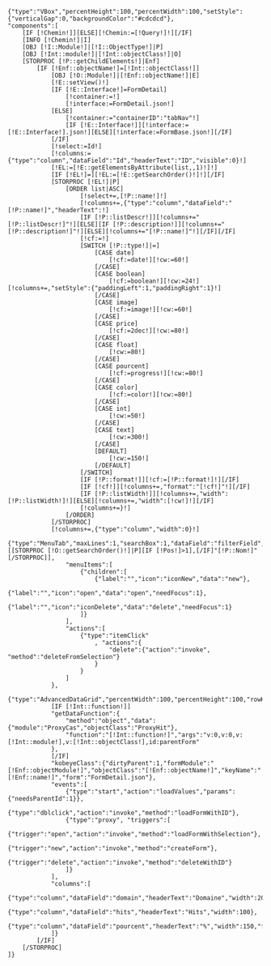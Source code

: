 	{"type":"VBox","percentHeight":100,"percentWidth":100,"setStyle":{"verticalGap":0,"backgroundColor":"#cdcdcd"},
	"components":[
		[IF [!Chemin!]][ELSE][!Chemin:=[!Query!]!][/IF]
		[INFO [!Chemin!]|I]
		[OBJ [!I::Module!]|[!I::ObjectType!]|P]
		[OBJ [!Int::module!]|[!Int::objectClass!]|O]
		[STORPROC [!P::getChildElements!]|Enf]
			[IF [!Enf::objectName!]=[!Int::objectClass!]]
				[OBJ [!O::Module!]|[!Enf::objectName!]|E]
				[!E::setView()!]
				[IF [!E::Interface!]=FormDetail]
					[!container:=!]
					[!interface:=FormDetail.json!]
				[ELSE]
					[!container:="containerID":"tabNav"!]
					[IF [!E::Interface!]][!interface:=[!E::Interface!].json!][ELSE][!interface:=FormBase.json!][/IF]
				[/IF]
				[!select:=Id!]
				[!columns:={"type":"column","dataField":"Id","headerText":"ID","visible":0}!]
				[!EL:=[!E::getElementsByAttribute(list,,1)!]!]
				[IF [!EL!]=][!EL:=[!E::getSearchOrder()!]!][/IF]
				[STORPROC [!EL!]|P]
					[ORDER list|ASC]
						[!select+=,[!P::name!]!]
						[!columns+=,{"type":"column","dataField":"[!P::name!]","headerText":!]
						[IF [!P::listDescr!]][!columns+="[!P::listDescr!]"!][ELSE][IF [!P::description!]][!columns+="[!P::description!]"!][ELSE][!columns+="[!P::name!]"!][/IF][/IF]
						[!cf:=!]
						[SWITCH [!P::type!]|=]
							[CASE date]
								[!cf:=date!][!cw:=60!]
							[/CASE]
							[CASE boolean]
								[!cf:=boolean!][!cw:=24!][!columns+=,"setStyle":{"paddingLeft":1,"paddingRight":1}!]
							[/CASE]
							[CASE image]
								[!cf:=image!][!cw:=60!]
							[/CASE]
							[CASE price]
								[!cf:=2dec!][!cw:=80!]
							[/CASE]
							[CASE float]
								[!cw:=80!]
							[/CASE]
							[CASE pourcent]
								[!cf:=progress!][!cw:=80!]
							[/CASE]
							[CASE color]
								[!cf:=color!][!cw:=80!]
							[/CASE]
							[CASE int]
								[!cw:=50!]
							[/CASE]
							[CASE text]
								[!cw:=300!]
							[/CASE]
							[DEFAULT]
								[!cw:=150!]
							[/DEFAULT]
						[/SWITCH]
						[IF [!P::format!]][!cf:=[!P::format!]!][/IF]
						[IF [!cf!]][!columns+=,"format":"[!cf!]"!][/IF]
						[IF [!P::listWidth!]][!columns+=,"width":[!P::listWidth!]!][ELSE][!columns+=,"width":[!cw!]!][/IF]
						[!columns+=}!]
					[/ORDER]
				[/STORPROC]
				[!columns+=,{"type":"column","width":0}!]
				{"type":"MenuTab","maxLines":1,"searchBox":1,"dataField":"filterField","filterFields":[[STORPROC [!O::getSearchOrder()!]|P][IF [!Pos!]>1],[/IF]"[!P::Nom!]"[/STORPROC]],
					"menuItems":[
						{"children":[
							{"label":"","icon":"iconNew","data":"new"},
							{"label":"","icon":"open","data":"open","needFocus":1},
							{"label":"","icon":"iconDelete","data":"delete","needFocus":1}
						]}
					],
					"actions":[
						{"type":"itemClick"
							, "actions":{
								"delete":{"action":"invoke", "method":"deleteFromSelection"}
							}
						}
					]
				},
				{"type":"AdvancedDataGrid","percentWidth":100,"percentHeight":100,"rowHeight":20,"variableRowHeight":1,
				[IF [!Int::function!]]
				"getDataFunction":{
					"method":"object","data":{"module":"ProxyCas","objectClass":"ProxyHit"},
					"function":"[!Int::function!]","args":"v:0,v:0,v:[!Int::module!],v:[!Int::objectClass!],id:parentForm"
				},
				[/IF]
				"kobeyeClass":{"dirtyParent":1,"formModule":"[!Enf::objectModule!]","objectClass":"[!Enf::objectName!]","keyName":"[!Enf::name!]","form":"FormDetail.json"},
				"events":[
					{"type":"start","action":"loadValues","params":{"needsParentId":1}},
					{"type":"dblclick","action":"invoke","method":"loadFormWithID"},
					{"type":"proxy", "triggers":[
						{"trigger":"open","action":"invoke","method":"loadFormWithSelection"},
						{"trigger":"new","action":"invoke","method":"createForm"},
						{"trigger":"delete","action":"invoke","method":"deleteWithID"}
					]}
				],
				"columns":[
					{"type":"column","dataField":"domain","headerText":"Domaine","width":200},
					{"type":"column","dataField":"hits","headerText":"Hits","width":100},
					{"type":"column","dataField":"pourcent","headerText":"%","width":150,"format":"progress"}
				]}
			[/IF]
		[/STORPROC]
	]}
